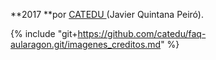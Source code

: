 **2017 **por [CATEDU ](/www.catedu.es)\(Javier Quintana Peiró\).

{% include "git+https://github.com/catedu/faq-aularagon.git/imagenes_creditos.md" %}